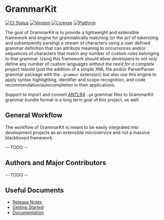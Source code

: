 # GrammarKit

[![CI Status](https://img.shields.io/travis/NoodleOfDeath/GrammarKit.svg?style=flat)](https://travis-ci.org/NoodleOfDeath/GrammarKit)
[![Version](https://img.shields.io/cocoapods/v/GrammarKit.svg?style=flat)](https://cocoapods.org/pods/GrammarKit)
[![License](https://img.shields.io/cocoapods/l/GrammarKit.svg?style=flat)](https://cocoapods.org/pods/GrammarKit)
[![Platform](https://img.shields.io/cocoapods/p/GrammarKit.svg?style=flat)](https://cocoapods.org/pods/GrammarKit)

The goal of GrammarKit is to provide a lightweight and extensible framework and engine for grammatically matching (or the act of tokenizing and subsequently parsing) a stream of characters using a user defined grammar definition that can attribute meaning to occurrences and/or sequences of characters that match any number of custom rules belonging to that grammar. Using this framework should allow developers to not only define any number of custom languages _without the need for a complete project rebuild_ (just the addition of a simple XML file and/or ParserParser grammar package with the `.grammar` extension) but also use this engine to apply syntax highlighting, identifier and scope recognition, and code recommendation/autocompletion in their applications.

Support to import and convert [ANTLR4](https://github.com/antlr/antlr4) `.g4` grammar files to GrammarKit grammar bundle format is a long term goal of this project, as well.

## General Workflow

The workflow of GrammarKit is meant to be easily integrated into development projects as an extensible microservice and not a massive blackboxed framework.

-- TODO --

## Authors and Major Contributors

-- TODO --

## Useful Documents

* [Release Notes](https://github.com/NoodleOfDeath/GrammarKit/release)
* [Getting Started](https://github.com/NoodleOfDeath/GrammarKit/blob/master/doc/getting-started.md)
* [Documentation](https://github.com/NoodleOfDeath/GrammarKit/blob/master/doc/README.md)

